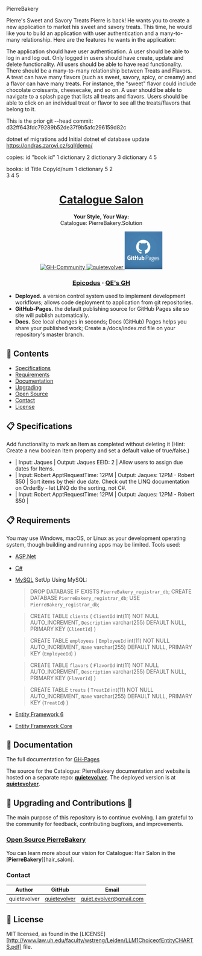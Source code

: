 PierreBakery

Pierre's Sweet and Savory Treats
Pierre is back! He wants you to create a new application to market his sweet and savory treats. This time, he would like you to build an application with user authentication and a many-to-many relationship. Here are the features he wants in the application:

The application should have user authentication. A user should be able to log in and log out. Only logged in users should have create, update and delete functionality. All users should be able to have read functionality.
There should be a many-to-many relationship between Treats and Flavors. A treat can have many flavors (such as sweet, savory, spicy, or creamy) and a flavor can have many treats. For instance, the "sweet" flavor could include chocolate croissants, cheesecake, and so on.
A user should be able to navigate to a splash page that lists all treats and flavors. Users should be able to click on an individual treat or flavor to see all the treats/flavors that belong to it.

This is the prior git --head commit: d32ff643fdc79289b52de37f9b5afc296159d82c 



dotnet ef migrations add Initial
dotnet ef database update
https://ondras.zarovi.cz/sql/demo/


copies:
id  "book id"
1   dictionary
2   dictionary
3   dictionary
4
5

books:
id  Title       CopyId/num
1   dictionary  5
2     
3
4
5


<h1 align="center">
  <a href="https://www.google.com/imgres?imgurl=https%3A%2F%2Fcdn-image.travelandleisure.com%2Fsites%2Fdefault%2Ffiles%2Fstyles%2F1600x1000%2Fpublic%2F1449517667%2FNico-Osteria-XMAS1215.jpg%3Fitok%3DWAIGAVRN&imgrefurl=https%3A%2F%2Fwww.travelandleisure.com%2Fslideshows%2Fbest-restaurants-open-on-christmas&docid=XQ496gQQlk3zuM&tbnid=Svoa8v5w8ClfUM%3A&vet=10ahUKEwiJ_PjD3aHlAhXKvZ4KHQbVCwQQMwh5KAEwAQ..i&w=1600&h=1000&bih=481&biw=1286&q=best%20restaurant&ved=0ahUKEwiJ_PjD3aHlAhXKvZ4KHQbVCwQQMwh5KAEwAQ&iact=mrc&uact=8">
    Catalogue Salon
  </a>
</h1>

<p align="center">
  <strong>Your Style, Your Way:</strong><br>
  Catalogue: PierreBakery.Solution
</p>

<p align="center">

  <a href="https://github.blog/category/community/">
    <img src="https://github.blog/wp-content/uploads/2019/01/Community@2x.png" width=100px alt="GH-Community" />
  </a>
  <a href="https://github.com/QuietEvolver/PierreBakery.Solution.git">
    <img src="https://avatars0.githubusercontent.com/u/34698193?s=40&v=4" width=100px alt="quietevolver" />
  </a>
  <a href="https://github.blog/2016-08-22-publish-your-project-documentation-with-github-pages/">
    <img src="https://raw.githubusercontent.com/github/explore/80688e429a7d4ef2fca1e82350fe8e3517d3494d/collections/github-pages-examples/github-pages-examples.png" width=100px alt="gh-pages" />
  </a>
</p>

<h3 align="center">

  [Epicodus](https://www.epicodus.com/)
  <span> · </span>
  [QE's GH](https://github.com/QuietEvolver/PierreBakery.Solution.git)

</h3>



- **Deployed.** a version control system used to implement development workflows; allows code deployment to application from git repositories.
- **GitHub-Pages.** the default publishing source for GitHub Pages site so site will publish automatically.
- **Docs.** See local changes in seconds; Docs (GitHub) Pages helps you share your published work; Create a /docs/index.md file on your repository's master branch.


## 🎉 Contents

- [Specifications](#-specifications)
- [Requirements](#-epicodus)
- [Documentation](#-documentation)
- [Upgrading](#-upgrading-and-contributions)
- [Open Source](#-open-source)
- [Contact](#-contact)
- [License](#-license)

## 📋 Specifications
Add functionality to mark an Item as completed without deleting it (Hint: Create a new boolean Item property and set a default value of true/false.)
 - | Input: Jaques | Output: Jaques EEID: 2 |
Allow users to assign due dates for Items.
 - | Input: Robert ApptRequestTime: 12PM | Output: Jaques: 12PM - Robert $50 |
Sort items by their due date. Check out the LINQ documentation on OrderBy - let LINQ do the sorting, not C#.
 - | Input: Robert ApptRequestTime: 12PM | Output: Jaques: 12PM - Robert $50 |


## 📋 Requirements
 You may use Windows, macOS, or Linux as your development operating system, though building and running apps may be limited.
 Tools used:  
 - [ASP.Net](https://dotnet.microsoft.com/apps/aspnet)
 - [C#](https://docs.microsoft.com/en-us/dotnet/csharp/)
 - [MySQL](https://www.mysql.com)
    SetUp Using MySQL:
    > DROP DATABASE IF EXISTS `PierreBakery_registrar_db`;
    > CREATE DATABASE `PierreBakery_registrar_db`;
    > USE `PierreBakery_registrar_db`;

    > CREATE TABLE `clients` (
    >   `ClientId` int(11) NOT NULL AUTO_INCREMENT,
    >   `Description` varchar(255) DEFAULT NULL,
    >   PRIMARY KEY (`ClientId`)
    > )


    > CREATE TABLE `employees` ( `EmployeeId` int(11) 
    > NOT NULL AUTO_INCREMENT, 
    > `Name` varchar(255) DEFAULT NULL, 
    > PRIMARY KEY (`EmployeeId`) 
    > )
  
    > CREATE TABLE `flavors` (
    >   `FlavorId` int(11) NOT NULL AUTO_INCREMENT,
    >   `Description` varchar(255) DEFAULT NULL,
    >   PRIMARY KEY (`FlavorId`)
    > )


    > CREATE TABLE `treats` ( `TreatId` int(11) 
    > NOT NULL AUTO_INCREMENT, 
    > `Name` varchar(255) DEFAULT NULL, 
    > PRIMARY KEY (`TreatId`) 
    > )

 - [Entity Framework 6](https://docs.microsoft.com/en-us/ef/ef6/)
 - [Entity Framework Core](https://entityframeworkcore.com/)


## 📖 Documentation

The full documentation for [GH-Pages](https://github.blog/2016-08-22-publish-your-project-documentation-with-github-pages/)

The source for the Catalogue: PierreBakery documentation and website is hosted on a separate repo: [**quietevolver**][repo-website]. The deployed version is at [**quietevolver**](https://quietevolver.github.io/PierreBakery.Solution/).

[docs]: https://github.com/QuietEvolver/PierreBakery.Solution.git
[repo-website]: https://github.com/QuietEvolver/PierreBakery.Solution.git

## 🚀 Upgrading and Contributions 👏

The main purpose of this repository is to continue evolving. I am grateful to the community for feedback, contributing bugfixes, and improvements.

### [Open Source PierreBakery][eau_claire_salon]

You can learn more about our vision for Catalogue: Hair Salon in the [**PierreBakery**][hair_salon].

[eau_claire_salon]: https://github.com/facebook/react-native/wiki/PierreBakery

### Contact
| Author | GitHub | Email |
|--------|:------:|:-----:|
| quietevolver| [quietevolver](https://github.com/quietevolver) |  [quiet.evolver@gmail.com](mailto:quietevolver@gmail.com) |

## 📄 License
 MIT licensed, as found in the [LICENSE][http://www.law.uh.edu/faculty/wstreng/Leiden/LLM1ChoiceofEntityCHARTS.pdf] file.

